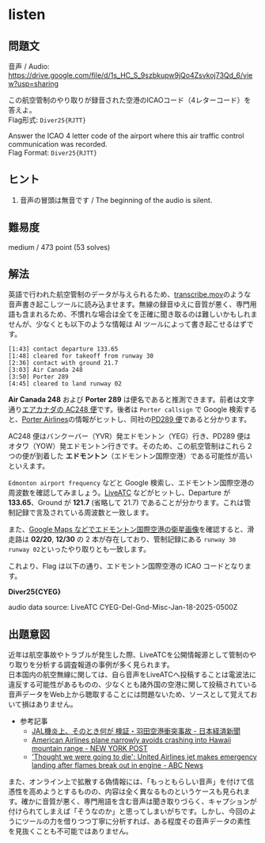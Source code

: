 # listen

## 問題文

音声 / Audio:  
https://drive.google.com/file/d/1s_HC_S_9szbkupw9jQo4Zsvkoj73Qd_6/view?usp=sharing

この航空管制のやり取りが録音された空港のICAOコード（4レターコード）を答えよ。  
Flag形式: `Diver25{RJTT}`

Answer the ICAO 4 letter code of the airport where this air traffic control communication was recorded.  
Flag Format: `Diver25{RJTT}`


## ヒント

1. 音声の冒頭は無音です / The beginning of the audio is silent.

## 難易度

medium / 473 point (53 solves)

## 解法

英語で行われた航空管制のデータが与えられるため、[transcribe.mov](https://app.transcribe.mov/)のような音声書き起こしツールに読み込ませます。無線の録音ゆえに音質が悪く、専門用語も含まれるため、不慣れな場合は全てを正確に聞き取るのは難しいかもしれませんが、少なくとも以下のような情報は AI ツールによって書き起こせるはずです。

```
[1:43] contact departure 133.65
[1:48] cleared for takeoff from runway 30
[2:36] contact with ground 21.7
[3:03] Air Canada 248
[3:50] Porter 289
[4:45] cleared to land runway 02
```

**Air Canada 248** および **Porter 289** は便名であると推測できます。前者は文字通り[エアカナダの AC248 便](https://ja.flightaware.com/live/flight/ACA248)です。後者は `Porter callsign` で Google 検索すると、[Porter Airlines](https://en.wikipedia.org/wiki/Porter_Airlines)の情報がヒットし、同社の[PD289 便](https://www.flightaware.com/live/flight/POE289)であると分かります。

AC248 便はバンクーバー（YVR）発エドモントン（YEG）行き、PD289 便はオタワ（YOW）発エドモントン行きです。そのため、この航空管制はこれら 2 つの便が到着した **エドモントン**（エドモントン国際空港）である可能性が高いといえます。

`Edmonton airport frequency` などと Google 検索し、エドモントン国際空港の周波数を確認してみましょう。[LiveATC](https://www.liveatc.net/search/?icao=cyeg) などがヒットし、Departure が **133.65**、Ground が **121.7** (省略して 21.7) であることが分かります。これは管制記録で言及されている周波数と一致します。

また、[Google Maps などでエドモントン国際空港の衛星画像](https://maps.app.goo.gl/DRKEMyUNnmewgbtc8)を確認すると、滑走路は **02/20**, **12/30** の 2 本が存在しており、管制記録にある `runway 30` `runway 02`といったやり取りとも一致します。

これより、Flag は以下の通り、エドモントン国際空港の ICAO コードとなります。

**Diver25{CYEG}**

audio data source: LiveATC CYEG-Del-Gnd-Misc-Jan-18-2025-0500Z

## 出題意図

近年は航空事故やトラブルが発生した際、LiveATCを公開情報源として管制のやり取りを分析する調査報道の事例が多く見られます。  
日本国内の航空無線に関しては、自ら音声をLiveATCへ投稿することは電波法に違反する可能性があるものの、少なくとも諸外国の空港に関して投稿されている音声データをWeb上から聴取することには問題ないため、ソースとして覚えておいて損はありません。

- 参考記事
  - [JAL機炎上、そのとき何が 検証・羽田空港衝突事故 - 日本経済新聞](https://vdata.nikkei.com/newsgraphics/haneda-runway-collision/)
  - [American Airlines plane narrowly avoids crashing into Hawaii mountain range - NEW YORK POST](https://nypost.com/2024/11/15/us-news/american-airlines-plane-avoids-crashing-into-hawaii-mountain-range/)
  - ['Thought we were going to die': United Airlines jet makes emergency landing after flames break out in engine - ABC News](https://abcnews.go.com/US/thought-die-united-airlines-jet-makes-emergency-landing/story?id=107880210)

また、オンライン上で拡散する偽情報には、「もっともらしい音声」を付けて信憑性を高めようとするものの、内容は全く異なるものというケースも見られます。確かに音質が悪く、専門用語を含む音声は聞き取りづらく、キャプションが付けられてしまえば「そうなのか」と思ってしまいがちです。しかし、今回のようにツールの力を借りつつ丁寧に分析すれば、ある程度その音声データの素性を見抜くことも不可能ではありません。